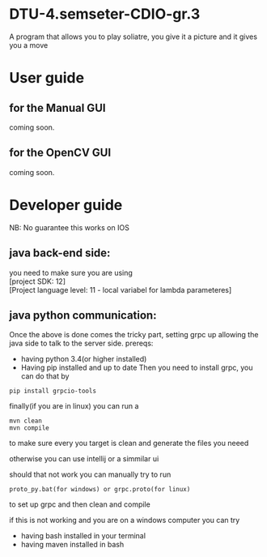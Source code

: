 # DTU-4.semseter-CDIO-gr.3
A program that allows you to play soliatre, you give it a picture and it gives you a move

# User guide 
## for the Manual GUI
coming soon.

## for the OpenCV GUI
coming soon.


# Developer guide
NB: No guarantee this works on IOS
## java back-end side:
you need to make sure you are using       
[project SDK: 12]     
[Project language level: 11 - local variabel for lambda parameteres]

## java python communication:
Once the above is done comes the tricky part, setting grpc up allowing the java side to talk to the server side.
prereqs:
- having python 3.4(or higher installed)
- Having pip installed and up to date
Then you need to install grpc, you can do that by
```
pip install grpcio-tools
```
finally(if you are in linux) you can run a
```
mvn clean
mvn compile
```
to make sure every you target is clean and generate the files you neeed 

otherwise you can use intellij or a simmilar ui

should that not work you can manually try to run
```
proto_py.bat(for windows) or grpc.proto(for linux)
```
to set up grpc and then clean and compile

if this is not working and you are on a windows computer you can try
- having bash installed in your terminal
- having maven installed in bash

